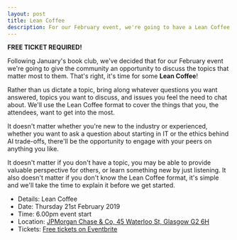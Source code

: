 ```yaml
---
layout: post
title: Lean Coffee
description: For our February event, we're going to have a Lean Coffee session. 6.00pm, Thursday 21st February at JPMorgan Chase & Co.
---
```


**FREE TICKET REQUIRED!**

Following January's book club, we've decided that for our February event we're going to give the community an opportunity to discuss the topics that matter most to them. That's right, it's time for some **Lean Coffee**!

Rather than us dictate a topic, bring along whatever questions you want answered, topics you want to discuss, and issues you feel the need to chat about. We'll use the Lean Coffee format to cover the things that you, the attendees, want to get into the most.

It doesn't matter whether you're new to the industry or experienced, whether you want to ask a question about starting in IT or the ethics behind AI trade-offs, there'll be the opportunity to engage with your peers on anything you like.

It doesn't matter if you don't have a topic, you may be able to provide valuable perspective for others, or learn something new by just listening. It also doesn't matter if you don't know the Lean Coffee format, it's simple and we'll take the time to explain it before we get started.

* Details: Lean Coffee
* Date: Thursday 21st February 2019
* Time: 6.00pm event start
* Location: [JPMorgan Chase & Co, 45 Waterloo St, Glasgow G2 6H](https://goo.gl/maps/iFZuv99hJqD2)
* Tickets: [Free tickets on Eventbrite ](https://www.eventbrite.com/e/lean-coffee-with-codecraft-tickets-55448863042)
